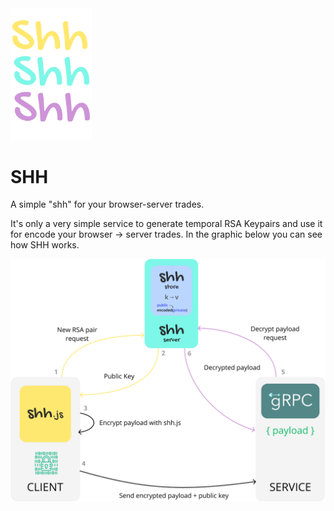 <img src="./shh.png" style="zoom:33%;" />

# SHH

A simple "shh" for your browser-server trades.



It's only a very simple service to generate temporal RSA Keypairs and use it for encode your browser -> server trades. In the graphic below you can see how SHH works.

<img src="./shh-basic.png" alt="basic implementation" style="zoom:67%;" />